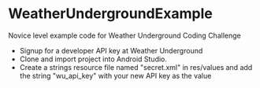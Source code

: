WeatherUndergroundExample
=========================

Novice level example code for Weather Underground Coding Challenge

* Signup for a developer API key at Weather Underground
* Clone and import project into Android Studio.
* Create a strings resource file named "secret.xml" in res/values and add the string "wu_api_key" with your new API key as the value
